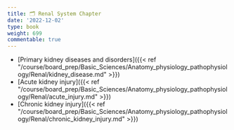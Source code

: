 ```yaml
---
title: 🗂 Renal System Chapter
date: '2022-12-02'
type: book
weight: 699
commentable: true
---
```


- [Primary kidney diseases and disorders]({{< ref "/course/board_prep/Basic_Sciences/Anatomy_physiology_pathophysiology/Renal/kidney_disease.md" >}}) 
- [Acute kidney injury]({{< ref "/course/board_prep/Basic_Sciences/Anatomy_physiology_pathophysiology/Renal/acute_injury.md" >}})
- [Chronic kidney injury]({{< ref "/course/board_prep/Basic_Sciences/Anatomy_physiology_pathophysiology/Renal/chronic_kidney_injury.md" >}})